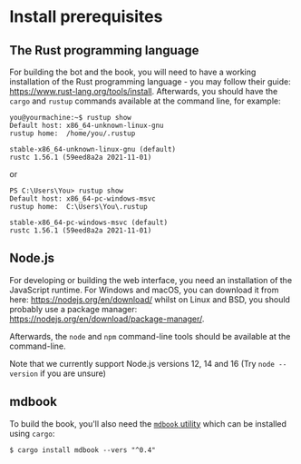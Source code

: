 # Install prerequisites

## The Rust programming language

For building the bot and the book, you will need to have a working installation of the Rust programming language - you may follow their guide: https://www.rust-lang.org/tools/install.
Afterwards, you should have the `cargo` and `rustup` commands available at the command line, for example:

```none
you@yourmachine:~$ rustup show
Default host: x86_64-unknown-linux-gnu
rustup home:  /home/you/.rustup

stable-x86_64-unknown-linux-gnu (default)
rustc 1.56.1 (59eed8a2a 2021-11-01)
```

or

```none
PS C:\Users\You> rustup show
Default host: x86_64-pc-windows-msvc
rustup home:  C:\Users\You\.rustup

stable-x86_64-pc-windows-msvc (default)
rustc 1.56.1 (59eed8a2a 2021-11-01)
```

## Node.js

For developing or building the web interface, you need an installation of the JavaScript runtime. For Windows and macOS, you can download it from here: https://nodejs.org/en/download/ whilst on Linux and BSD, you should probably use a package manager: https://nodejs.org/en/download/package-manager/.

Afterwards, the `node` and `npm` command-line tools should be available at the command-line.

Note that we currently support Node.js versions 12, 14 and 16 (Try `node --version` if you are unsure)

## mdbook

To build the book, you'll also need the [`mdbook` utility](https://github.com/rust-lang/mdBook) which can be installed using `cargo`:

```none
$ cargo install mdbook --vers "^0.4"
```
